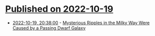 # [Published on 2022-10-19](index.md)

* [2022-10-19, 20:38:00](https://soylentnews.org/article.pl?sid=22/10/18/1438252&from=rss) - [Mysterious Ripples in the Milky Way Were Caused by a Passing Dwarf Galaxy](https://soylentnews.org/article.pl?sid=22/10/18/1438252&from=rss)
